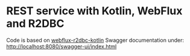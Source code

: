 # REST service with Kotlin, WebFlux and R2DBC
Code is based on
[webflux-r2dbc-kotlin](https://github.com/razvn/webflux-r2dbc-kotlin)
Swagger documentation under:
[http://localhost:8080/swagger-ui/index.html](http://localhost:8080/swagger-ui/index.html)
